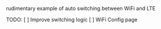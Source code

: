 rudimentary example of auto switching between WiFi and LTE

TODO:
[ ] Improve switching logic
[ ] WiFi Config page